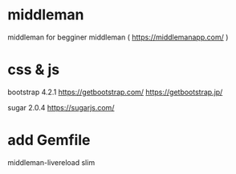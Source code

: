 # middleman
middleman for begginer
middleman ( https://middlemanapp.com/ )

# css & js
bootstrap 4.2.1
https://getbootstrap.com/
https://getbootstrap.jp/

sugar 2.0.4
https://sugarjs.com/


# add Gemfile
middleman-livereload
slim
